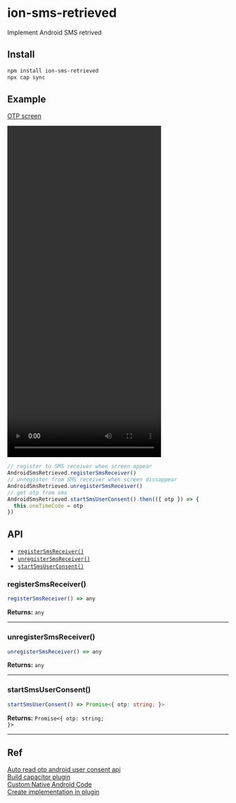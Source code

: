 # ion-sms-retrieved

Implement Android SMS retrived

## Install

```bash
npm install ion-sms-retrieved
npx cap sync
```

## Example

[OTP screen](https://github.com/anhhtbk/ion-sms-retrieved/blob/main/example/src/app/home/home.page.ts)

<video width="350" height="754" controls>

  <source src="otp.mov" type="video/mp4">
</video>

```javascript
// register to SMS receiver when screen appear
AndroidSmsRetrieved.registerSmsReceiver()
// unregister from SMS receiver when screen dissappear
AndroidSmsRetrieved.unregisterSmsReceiver()
// get otp from sms
AndroidSmsRetrieved.startSmsUserConsent().then(({ otp }) => {
  this.oneTimeCode = otp
})
```

## API

<docgen-index>

- [`registerSmsReceiver()`](#registersmsreceiver)
- [`unregisterSmsReceiver()`](#unregistersmsreceiver)
- [`startSmsUserConsent()`](#startsmsuserconsent)

</docgen-index>

<docgen-api>
<!--Update the source file JSDoc comments and rerun docgen to update the docs below-->

### registerSmsReceiver()

```typescript
registerSmsReceiver() => any
```

**Returns:** <code>any</code>

---

### unregisterSmsReceiver()

```typescript
unregisterSmsReceiver() => any
```

**Returns:** <code>any</code>

---

### startSmsUserConsent()

```typescript
startSmsUserConsent() => Promise<{ otp: string; }>
```

**Returns:** <code>Promise&lt;{ otp: string; }&gt;</code>

---

</docgen-api>

## Ref

[Auto read otp android user consent api](https://androidwave.com/auto-read-otp-android-user-consent-api/) \
[Build capacitor plugin](https://devdactic.com/build-capacitor-plugin) \
[Custom Native Android Code](https://capacitorjs.com/docs/android/custom-code) \
[Create implementation in plugin](https://github.com/capawesome-team/capacitor-badge/blob/cf29ce1d68628a328076d7ed34d21a11ce6eb927/android/src/main/java/dev/robingenz/capacitor/badge/BadgePlugin.java#L17)
